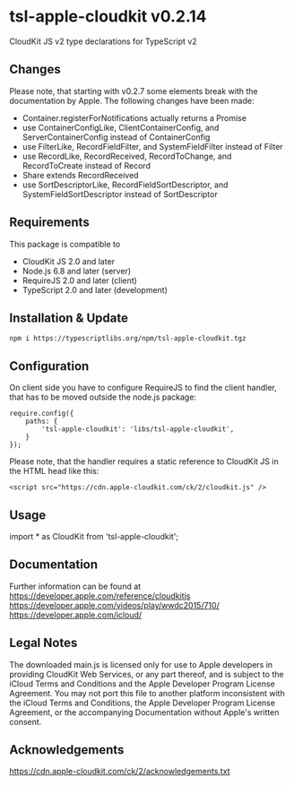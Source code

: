tsl-apple-cloudkit v0.2.14
==========================
CloudKit JS v2 type declarations for TypeScript v2

Changes
-------
Please note, that starting with v0.2.7 some elements break with the
documentation by Apple. The following changes have been made:
- Container.registerForNotifications actually returns a Promise
- use ContainerConfigLike, ClientContainerConfig, and ServerContainerConfig
  instead of ContainerConfig
- use FilterLike, RecordFieldFilter, and SystemFieldFilter
  instead of Filter
- use RecordLike, RecordReceived, RecordToChange, and RecordToCreate
  instead of Record
- Share extends RecordReceived
- use SortDescriptorLike, RecordFieldSortDescriptor, and
  SystemFieldSortDescriptor instead of SortDescriptor

Requirements
------------
This package is compatible to
- CloudKit JS 2.0 and later
- Node.js 6.8 and later (server)
- RequireJS 2.0 and later (client)
- TypeScript 2.0 and later (development)

Installation & Update
---------------------
```
npm i https://typescriptlibs.org/npm/tsl-apple-cloudkit.tgz
```

Configuration
-------------
On client side you have to configure RequireJS to find the client handler, that
has to be moved outside the node.js package:
```
require.config({
    paths: {
        'tsl-apple-cloudkit': 'libs/tsl-apple-cloudkit',
    }
});
```

Please note, that the handler requires a static reference to CloudKit JS in the
HTML head like this:
```
<script src="https://cdn.apple-cloudkit.com/ck/2/cloudkit.js" />
```

Usage
-----
import * as CloudKit from 'tsl-apple-cloudkit';

Documentation
-------------
Further information can be found at
https://developer.apple.com/reference/cloudkitjs
https://developer.apple.com/videos/play/wwdc2015/710/
https://developer.apple.com/icloud/

Legal Notes
-----------
The downloaded main.js is licensed only for use to Apple developers in
providing CloudKit Web Services, or any part thereof, and is subject to the
iCloud Terms and Conditions and the Apple Developer Program License Agreement.
You may not port this file to another platform inconsistent with the iCloud
Terms and Conditions, the Apple Developer Program License Agreement, or the
accompanying Documentation without Apple's written consent.

Acknowledgements
----------------
https://cdn.apple-cloudkit.com/ck/2/acknowledgements.txt
